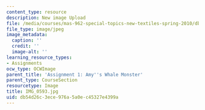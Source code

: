 ```yaml
---
content_type: resource
description: New image Upload
file: /media/courses/mas-962-special-topics-new-textiles-spring-2010/db54d26c3ece976a5a0ec45327e4399a_IMG_0593.jpg
file_type: image/jpeg
image_metadata:
  caption: ''
  credit: ''
  image-alt: ''
learning_resource_types:
- Assignments
ocw_type: OCWImage
parent_title: 'Assignment 1: Amy''s Whale Monster'
parent_type: CourseSection
resourcetype: Image
title: IMG_0593.jpg
uid: db54d26c-3ece-976a-5a0e-c45327e4399a
---
```

